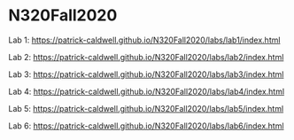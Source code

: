 # N320Fall2020

Lab 1: https://patrick-caldwell.github.io/N320Fall2020/labs/lab1/index.html

Lab 2: https://patrick-caldwell.github.io/N320Fall2020/labs/lab2/index.html

Lab 3: https://patrick-caldwell.github.io/N320Fall2020/labs/lab3/index.html

Lab 4: https://patrick-caldwell.github.io/N320Fall2020/labs/lab4/index.html

Lab 5: https://patrick-caldwell.github.io/N320Fall2020/labs/lab5/index.html

Lab 6: https://patrick-caldwell.github.io/N320Fall2020/labs/lab6/index.html
